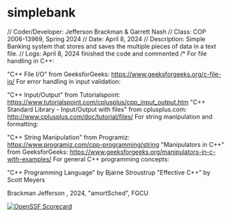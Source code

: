 # simplebank

// Coder/Developer: Jefferson Brackman & Garrett Nash
// Class: COP 2006-13969, Spring 2024
// Date: April 8, 2024
// Description: Simple Banking system that stores and saves the multiple pieces of data in a text file.
// Logs: April 8, 2024 finished the code and commented
/*
For file handling in C++:

"C++ File I/O" from GeeksforGeeks: https://www.geeksforgeeks.org/c-file-io/
For error handling in input validation:

"C++ Input/Output" from Tutorialspoint: https://www.tutorialspoint.com/cplusplus/cpp_input_output.htm
"C++ Standard Library - Input/Output with files" from cplusplus.com: http://www.cplusplus.com/doc/tutorial/files/
For string manipulation and formatting:

"C++ String Manipulation" from Programiz: https://www.programiz.com/cpp-programming/string
"Manipulators in C++" from GeeksforGeeks: https://www.geeksforgeeks.org/manipulators-in-c-with-examples/
For general C++ programming concepts:

"C++ Programming Language" by Bjarne Stroustrup
"Effective C++" by Scott Meyers

Brackman Jefferson , 2024, "amortSched", FGCU

[![OpenSSF Scorecard](https://api.scorecard.dev/projects/github.com/jbrackman18/simplebank/badge)](https://scorecard.dev/viewer/?uri=github.com/jbrackman18/simplebank)
